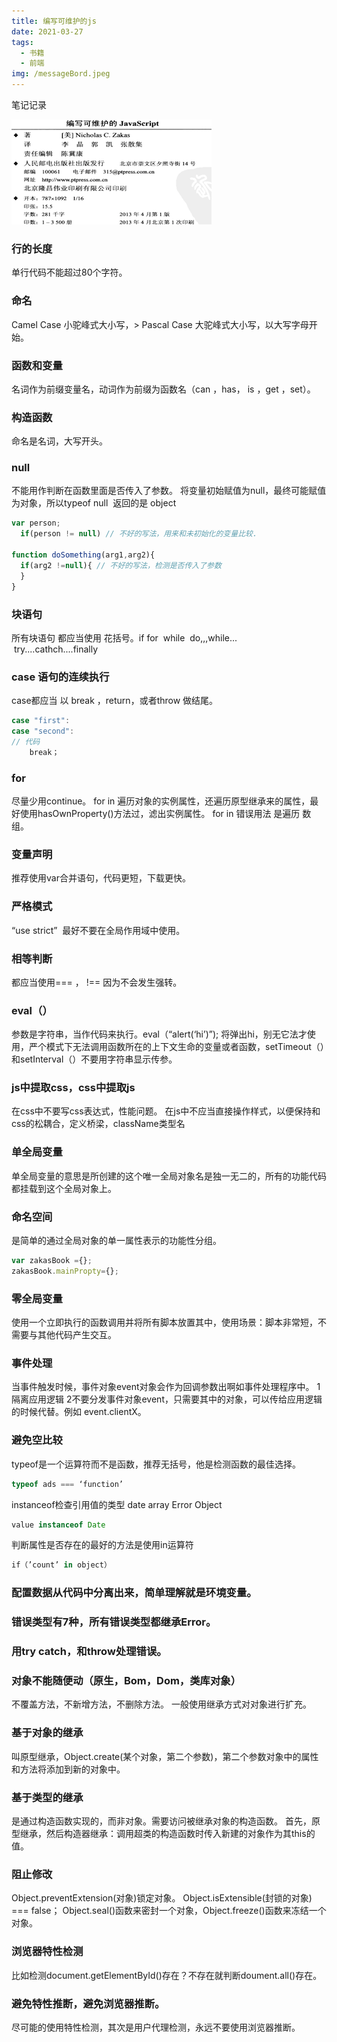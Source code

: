 ```yaml
---
title: 编写可维护的js
date: 2021-03-27
tags: 
  - 书籍
  - 前端
img: /messageBord.jpeg
---
```

笔记记录
<!-- more -->

![Image from alias](../.vuepress/public/bianxiekeweihujs/png1.png)
### 行的长度
单行代码不能超过80个字符。
### 命名
Camel Case 小驼峰式大小写，> Pascal Case 大驼峰式大小写，以大写字母开始。
### 函数和变量
名词作为前缀变量名，动词作为前缀为函数名（can ，has， is ，get ，set）。
### 构造函数
命名是名词，大写开头。
### null
不能用作判断在函数里面是否传入了参数。
将变量初始赋值为null，最终可能赋值为对象，所以typeof null  返回的是 object
```javascript
var person;
  if(person != null) // 不好的写法，用来和未初始化的变量比较.

function doSomething(arg1,arg2){
  if(arg2 !=null){ // 不好的写法，检测是否传入了参数
  }
}
```
### 块语句
所有块语句 都应当使用 花括号。if for  while  do,,,while...   try....cathch....finally
### case 语句的连续执行
case都应当 以 break ，return，或者throw 做结尾。
```javascript
case "first":
case "second":
// 代码
    break；
```
### for
尽量少用continue。
for in 遍历对象的实例属性，还遍历原型继承来的属性，最好使用hasOwnProperty()方法过，滤出实例属性。
for in 错误用法 是遍历 数组。
### 变量声明
推荐使用var合并语句，代码更短，下载更快。
### 严格模式
“use strict”  最好不要在全局作用域中使用。
### 相等判断
都应当使用=== ， !== 因为不会发生强转。
### eval（）
参数是字符串，当作代码来执行。eval（“alert(‘hi’)”); 将弹出hi，别无它法才使用，严个模式下无法调用函数所在的上下文生命的变量或者函数，setTimeout（）和setInterval（）不要用字符串显示传参。
### js中提取css，css中提取js
在css中不要写css表达式，性能问题。
在js中不应当直接操作样式，以便保持和css的松耦合，定义桥梁，className类型名
### 单全局变量
单全局变量的意思是所创建的这个唯一全局对象名是独一无二的，所有的功能代码都挂载到这个全局对象上。
### 命名空间
是简单的通过全局对象的单一属性表示的功能性分组。
```javascript
var zakasBook ={};
zakasBook.mainPropty={}; 
```
### 零全局变量
使用一个立即执行的函数调用并将所有脚本放置其中，使用场景：脚本非常短，不需要与其他代码产生交互。
### 事件处理
当事件触发时候，事件对象event对象会作为回调参数出啊如事件处理程序中。
1隔离应用逻辑
2不要分发事件对象event，只需要其中的对象，可以传给应用逻辑的时候代替。例如 event.clientX。
### 避免空比较
typeof是一个运算符而不是函数，推荐无括号，他是检测函数的最佳选择。
```javascript
typeof ads === ‘function’   
```
instanceof检查引用值的类型 date array Error Object
```javascript
value instanceof Date
```
判断属性是否存在的最好的方法是使用in运算符
```javascript
if（’count’ in object）
```
### 配置数据从代码中分离出来，简单理解就是环境变量。
### 错误类型有7种，所有错误类型都继承Error。
### 用try catch，和throw处理错误。
### 对象不能随便动（原生，Bom，Dom，类库对象）
不覆盖方法，不新增方法，不删除方法。
一般使用继承方式对对象进行扩充。
### 基于对象的继承
叫原型继承，Object.create(某个对象，第二个参数)，第二个参数对象中的属性和方法将添加到新的对象中。
### 基于类型的继承
是通过构造函数实现的，而非对象。需要访问被继承对象的构造函数。
首先，原型继承，然后构造器继承：调用超类的构造函数时传入新建的对象作为其this的值。
### 阻止修改
Object.preventExtension(对象)锁定对象。 Object.isExtensible(封锁的对象) === false；
Object.seal()函数来密封一个对象，Object.freeze()函数来冻结一个对象。
### 浏览器特性检测
比如检测document.getElementById()存在？不存在就判断doument.all()存在。
### 避免特性推断，避免浏览器推断。
尽可能的使用特性检测，其次是用户代理检测，永远不要使用浏览器推断。

